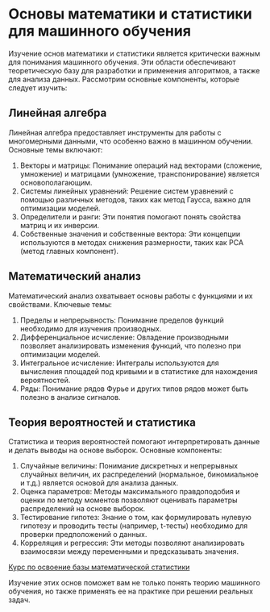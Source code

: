 # Основы математики и статистики для машинного обучения
Изучение основ математики и статистики является критически важным для понимания машинного обучения. Эти области обеспечивают теоретическую базу для разработки и применения алгоритмов, а также для анализа данных. Рассмотрим основные компоненты, которые следует изучить: 

## Линейная алгебра
Линейная алгебра предоставляет инструменты для работы с многомерными данными, что особенно важно в машинном обучении. Основные темы включают:

  1) Векторы и матрицы: Понимание операций над векторами (сложение, умножение) и матрицами (умножение, транспонирование) является основополагающим.
  2) Системы линейных уравнений: Решение систем уравнений с помощью различных методов, таких как метод Гаусса, важно для оптимизации моделей.
  3) Определители и ранги: Эти понятия помогают понять свойства матриц и их инверсии.
  4) Собственные значения и собственные вектора: Эти концепции используются в методах снижения размерности, таких как PCA (метод главных компонент).

## Математический анализ
Математический анализ охватывает основы работы с функциями и их свойствами. Ключевые темы:

  1) Пределы и непрерывность: Понимание пределов функций необходимо для изучения производных.
  2) Дифференциальное исчисление: Овладение производными позволяет анализировать изменения функций, что полезно при оптимизации моделей.
  3) Интегральное исчисление: Интегралы используются для вычисления площадей под кривыми и в статистике для нахождения вероятностей.
  4) Ряды: Понимание рядов Фурье и других типов рядов может быть полезно в анализе сигналов.

## Теория вероятностей и статистика
Статистика и теория вероятностей помогают интерпретировать данные и делать выводы на основе выборок. Основные компоненты:

  1) Случайные величины: Понимание дискретных и непрерывных случайных величин, их распределений (нормальное, биномиальное и т.д.) является основой для анализа данных.
  2) Оценка параметров: Методы максимального правдоподобия и оценки по методу моментов позволяют оценивать параметры распределений на основе выборок.
  3) Тестирование гипотез: Знание о том, как формулировать нулевую гипотезу и проводить тесты (например, t-тесты) необходимо для проверки предположений о данных.
  4) Корреляция и регрессия: Эти методы позволяют анализировать взаимосвязи между переменными и предсказывать значения.

[Курс по освоение базы математической статистики](https://stepik.org/course/76/promo?search=5849027099)

Изучение этих основ поможет вам не только понять теорию машинного обучения, но также применять ее на практике при решении реальных задач.
